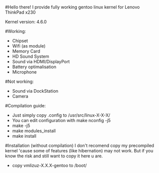 #Hello there!
I provide fully working gentoo linux kernel for Lenovo ThinkPad x230

Kernel version: 4.6.0

#Working:
- Chipset
- Wifi (as module)
- Memory Card
- HD Sound System
- Sound via HDMI/DisplayPort
- Battery optimalisation
- Microphone

#Not working: 
- Sound via DockStation
- Camera


#Compilation guide:
- Just simply copy .config to /usr/src/linux-X-X-X/
- You can edit configuration with make nconfig -j5
- make -j5
- make modules_install
- make install

#Installation (without compilation)
I don't recomend copy my precompiled kernel 'cause some
of features (like hibernation) may not work. But if you
know the risk and still want to copy it here u are.

- copy vmlizuz-X.X.X-gentoo to /boot/


